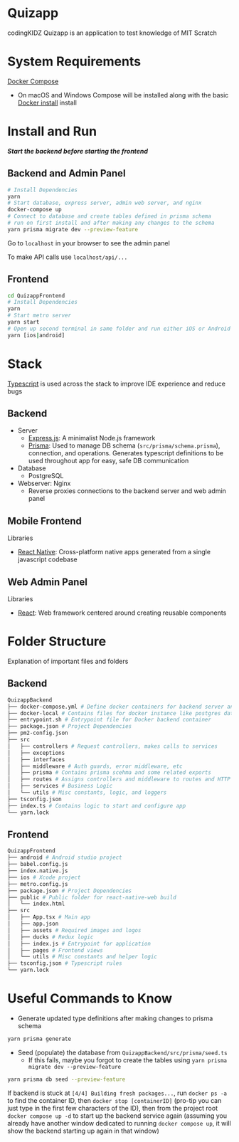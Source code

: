 # Quizapp

codingKIDZ Quizapp is an application to test knowledge of MIT Scratch

# System Requirements
[Docker Compose](https://docs.docker.com/compose/install/)
- On macOS and Windows Compose will be installed along with the basic [Docker install](https://docs.docker.com/engine/install/) install

# Install and Run
***Start the backend before starting the frontend***
## Backend and Admin Panel
```bash
# Install Dependencies
yarn
# Start database, express server, admin web server, and nginx
docker-compose up
# Connect to database and create tables defined in prisma schema
# run on first install and after making any changes to the schema
yarn prisma migrate dev --preview-feature 
```

Go to `localhost` in your browser to see the admin panel

To make API calls use `localhost/api/...`

## Frontend
```bash
cd QuizappFrontend
# Install Dependencies
yarn
# Start metro server
yarn start
# Open up second terminal in same folder and run either iOS or Android Simulator
yarn [ios|android]
```

# Stack

[Typescript](typescriptlang.org/) is used across the stack to improve IDE experience and reduce bugs

## Backend
- Server
  - [Express.js](https://expressjs.com/): A minimalist Node.js framework
  - [Prisma](prisma.io/): Used to manage DB schema (`src/prisma/schema.prisma`), connection, and operations. Generates typescript definitions to be used throughout app for easy, safe DB communication
- Database
  - PostgreSQL
- Webserver: Nginx
  - Reverse proxies connections to the backend server and web admin panel


## Mobile Frontend
Libraries
- [React Native](reactnative.dev/): Cross-platform native apps generated from a single javascript codebase

## Web Admin Panel
Libraries
- [React](https://reactjs.org/): Web framework centered around creating reusable components

# Folder Structure
Explanation of important files and folders

## Backend

```bash
QuizappBackend
├── docker-compose.yml # Define docker containers for backend server and database instance
├── docker-local # Contains files for docker instance like postgres data and logs
├── entrypoint.sh # Entrypoint file for Docker backend container
├── package.json # Project Dependencies
├── pm2-config.json
├── src
│   ├── controllers # Request controllers, makes calls to services
│   ├── exceptions
│   ├── interfaces
│   ├── middleware # Auth guards, error middleware, etc
│   ├── prisma # Contains prisma scehma and some related exports
│   ├── routes # Assigns controllers and middleware to routes and HTTP Methods
│   ├── services # Business Logic
│   └── utils # Misc constants, logic, and loggers
├── tsconfig.json
├── index.ts # Contains logic to start and configure app
└── yarn.lock
```

## Frontend
```bash
QuizappFrontend
├── android # Android studio project
├── babel.config.js
├── index.native.js
├── ios # Xcode project
├── metro.config.js
├── package.json # Project Dependencies
├── public # Public folder for react-native-web build
│   └── index.html
├── src
│   ├── App.tsx # Main app
│   ├── app.json
│   ├── assets # Required images and logos
│   ├── ducks # Redux logic
│   ├── index.js # Entrypoint for application
│   ├── pages # Frontend views
│   └── utils # Misc constants and helper logic
├── tsconfig.json # Typescript rules
└── yarn.lock
```

# Useful Commands to Know
- Generate updated type definitions after making changes to prisma schema
```bash
yarn prisma generate
```

- Seed (populate) the database from `QuizappBackend/src/prisma/seed.ts`
  - If this fails, maybe you forgot to create the tables using `yarn prisma migrate dev --preview-feature`
```bash
yarn prisma db seed --preview-feature
```

If backend is stuck at `[4/4] Building fresh packages...`, run `docker ps -a` to find the container ID, then `docker stop [containerID]` (pro-tip you can just type in the first few characters of the ID), then from the project root `docker compose up -d` to start up the backend service again (assuming you already have another window dedicated to running `docker compose up`, it will show the backend starting up again in that window)

<!-- # License
[MIT](https://choosealicense.com/licenses/mit/) -->